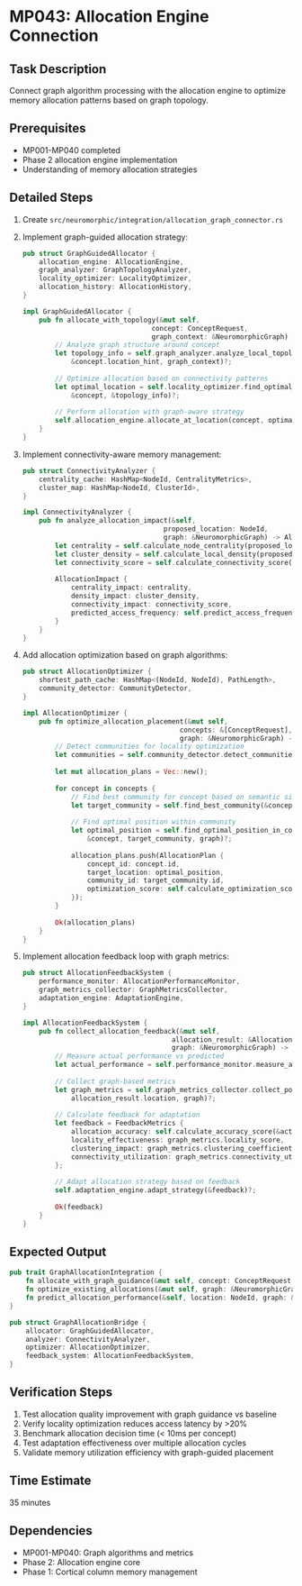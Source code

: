 # MP043: Allocation Engine Connection

## Task Description
Connect graph algorithm processing with the allocation engine to optimize memory allocation patterns based on graph topology.

## Prerequisites
- MP001-MP040 completed
- Phase 2 allocation engine implementation
- Understanding of memory allocation strategies

## Detailed Steps

1. Create `src/neuromorphic/integration/allocation_graph_connector.rs`

2. Implement graph-guided allocation strategy:
   ```rust
   pub struct GraphGuidedAllocator {
       allocation_engine: AllocationEngine,
       graph_analyzer: GraphTopologyAnalyzer,
       locality_optimizer: LocalityOptimizer,
       allocation_history: AllocationHistory,
   }
   
   impl GraphGuidedAllocator {
       pub fn allocate_with_topology(&mut self, 
                                   concept: ConceptRequest,
                                   graph_context: &NeuromorphicGraph) -> Result<AllocationResult, AllocationError> {
           // Analyze graph structure around concept
           let topology_info = self.graph_analyzer.analyze_local_topology(
               &concept.location_hint, graph_context)?;
           
           // Optimize allocation based on connectivity patterns
           let optimal_location = self.locality_optimizer.find_optimal_location(
               &concept, &topology_info)?;
           
           // Perform allocation with graph-aware strategy
           self.allocation_engine.allocate_at_location(concept, optimal_location)
       }
   }
   ```

3. Implement connectivity-aware memory management:
   ```rust
   pub struct ConnectivityAnalyzer {
       centrality_cache: HashMap<NodeId, CentralityMetrics>,
       cluster_map: HashMap<NodeId, ClusterId>,
   }
   
   impl ConnectivityAnalyzer {
       pub fn analyze_allocation_impact(&self, 
                                      proposed_location: NodeId,
                                      graph: &NeuromorphicGraph) -> AllocationImpact {
           let centrality = self.calculate_node_centrality(proposed_location, graph);
           let cluster_density = self.calculate_local_density(proposed_location, graph);
           let connectivity_score = self.calculate_connectivity_score(proposed_location, graph);
           
           AllocationImpact {
               centrality_impact: centrality,
               density_impact: cluster_density,
               connectivity_impact: connectivity_score,
               predicted_access_frequency: self.predict_access_frequency(proposed_location),
           }
       }
   }
   ```

4. Add allocation optimization based on graph algorithms:
   ```rust
   pub struct AllocationOptimizer {
       shortest_path_cache: HashMap<(NodeId, NodeId), PathLength>,
       community_detector: CommunityDetector,
   }
   
   impl AllocationOptimizer {
       pub fn optimize_allocation_placement(&mut self, 
                                          concepts: &[ConceptRequest],
                                          graph: &NeuromorphicGraph) -> Result<Vec<AllocationPlan>, OptimizationError> {
           // Detect communities for locality optimization
           let communities = self.community_detector.detect_communities(graph)?;
           
           let mut allocation_plans = Vec::new();
           
           for concept in concepts {
               // Find best community for concept based on semantic similarity
               let target_community = self.find_best_community(&concept, &communities)?;
               
               // Find optimal position within community
               let optimal_position = self.find_optimal_position_in_community(
                   &concept, target_community, graph)?;
               
               allocation_plans.push(AllocationPlan {
                   concept_id: concept.id,
                   target_location: optimal_position,
                   community_id: target_community.id,
                   optimization_score: self.calculate_optimization_score(optimal_position, graph),
               });
           }
           
           Ok(allocation_plans)
       }
   }
   ```

5. Implement allocation feedback loop with graph metrics:
   ```rust
   pub struct AllocationFeedbackSystem {
       performance_monitor: AllocationPerformanceMonitor,
       graph_metrics_collector: GraphMetricsCollector,
       adaptation_engine: AdaptationEngine,
   }
   
   impl AllocationFeedbackSystem {
       pub fn collect_allocation_feedback(&mut self, 
                                        allocation_result: &AllocationResult,
                                        graph: &NeuromorphicGraph) -> Result<FeedbackMetrics, FeedbackError> {
           // Measure actual performance vs predicted
           let actual_performance = self.performance_monitor.measure_access_patterns(allocation_result)?;
           
           // Collect graph-based metrics
           let graph_metrics = self.graph_metrics_collector.collect_post_allocation_metrics(
               allocation_result.location, graph)?;
           
           // Calculate feedback for adaptation
           let feedback = FeedbackMetrics {
               allocation_accuracy: self.calculate_accuracy_score(&actual_performance),
               locality_effectiveness: graph_metrics.locality_score,
               clustering_impact: graph_metrics.clustering_coefficient_change,
               connectivity_utilization: graph_metrics.connectivity_utilization,
           };
           
           // Adapt allocation strategy based on feedback
           self.adaptation_engine.adapt_strategy(&feedback)?;
           
           Ok(feedback)
       }
   }
   ```

## Expected Output
```rust
pub trait GraphAllocationIntegration {
    fn allocate_with_graph_guidance(&mut self, concept: ConceptRequest, graph: &NeuromorphicGraph) -> Result<AllocationResult, AllocationError>;
    fn optimize_existing_allocations(&mut self, graph: &NeuromorphicGraph) -> Result<OptimizationResult, OptimizationError>;
    fn predict_allocation_performance(&self, location: NodeId, graph: &NeuromorphicGraph) -> PredictionResult;
}

pub struct GraphAllocationBridge {
    allocator: GraphGuidedAllocator,
    analyzer: ConnectivityAnalyzer,
    optimizer: AllocationOptimizer,
    feedback_system: AllocationFeedbackSystem,
}
```

## Verification Steps
1. Test allocation quality improvement with graph guidance vs baseline
2. Verify locality optimization reduces access latency by >20%
3. Benchmark allocation decision time (< 10ms per concept)
4. Test adaptation effectiveness over multiple allocation cycles
5. Validate memory utilization efficiency with graph-guided placement

## Time Estimate
35 minutes

## Dependencies
- MP001-MP040: Graph algorithms and metrics
- Phase 2: Allocation engine core
- Phase 1: Cortical column memory management